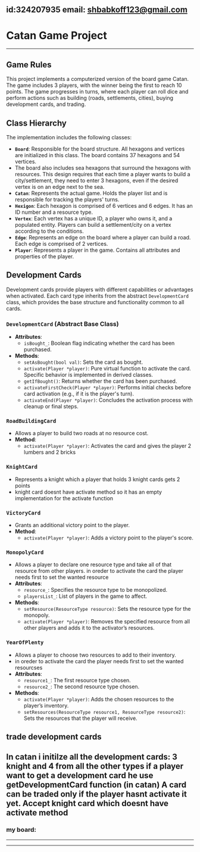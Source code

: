 id:324207935
email: shbabkoff123@gmail.com
---
# Catan Game Project
---
## Game Rules
This project implements a computerized version of the board game Catan. The game includes 3 players, with the winner being the first to reach 10 points. The game progresses in turns, where each player can roll dice and perform actions such as building (roads, settlements, cities), buying development cards, and trading.

## Class Hierarchy
The implementation includes the following classes:
- **`Board`**: Responsible for the board structure. All hexagons and vertices are initialized in this class. The board contains 37 hexagons and 54 vertices.
- The board also includes sea hexagons that surround the hexagons with resources. This design requires that each time a player wants to build a city/settlement, they need to enter 3 hexagons, even if the desired vertex is on an edge next to the sea.
- **`Catan`**: Represents the actual game. Holds the player list and is responsible for tracking the players' turns.
- **`Hexigon`**: Each hexagon is comprised of 6 vertices and 6 edges. It has an ID number and a resource type.
- **`Vertex`**: Each vertex has a unique ID, a player who owns it, and a populated entity. Players can build a settlement/city on a vertex according to the conditions.
- **`Edge`**: Represents an edge on the board where a player can build a road. Each edge is comprised of 2 vertices.
- **`Player`**: Represents a player in the game. Contains all attributes and properties of the player.

## Development Cards
Development cards provide players with different capabilities or advantages when activated. Each card type inherits from the abstract `DevelopmentCard` class, which provides the base structure and functionality common to all cards.

### `DevelopmentCard` (Abstract Base Class)
- **Attributes**:
  - `isBought_`: Boolean flag indicating whether the card has been purchased.
- **Methods**:
  - `setAsBought(bool val)`: Sets the card as bought.
  - `activate(Player *player)`: Pure virtual function to activate the card. Specific behavior is implemented in derived classes.
  - `getIfBought()`: Returns whether the card has been purchased.
  - `activateFirstCheck(Player *player)`: Performs initial checks before card activation (e.g., if it is the player's turn).
  - `activateEnd(Player *player)`: Concludes the activation process with cleanup or final steps.

### `RoadBuildingCard`
- Allows a player to build two roads at no resource cost.
- **Method**:
  - `activate(Player *player)`: Activates the card and gives the player 2 lumbers and 2 bricks

### `KnightCard`
- Represents a knight which a player that holds 3 knight cards gets 2 points
- knight card doesnt have activate method so it has an empty implementation for the activate function

### `VictoryCard`
- Grants an additional victory point to the player.
- **Method**:
  - `activate(Player *player)`: Adds a victory point to the player's score.

### `MonopolyCard`
- Allows a player to declare one resource type and take all of that resource from other players.
in oreder to activate the card the player needs first to set the wanted resource
- **Attributes**:
  - `resource_`: Specifies the resource type to be monopolized.
  - `playersList_`: List of players in the game to affect.
- **Methods**:
  - `setResource(ResourceType resource)`: Sets the resource type for the monopoly.
  - `activate(Player *player)`: Removes the specified resource from all other players and adds it to the activator’s resources.

### `YearOfPlenty`
- Allows a player to choose two resources to add to their inventory.
- in oreder to activate the card the player needs first to set the wanted resourcses
- **Attributes**:
  - `resource1_`: The first resource type chosen.
  - `resource2_`: The second resource type chosen.
- **Methods**:
  - `activate(Player *player)`: Adds the chosen resources to the player’s inventory.
  - `setResources(ResourceType resource1, ResourceType resource2)`: Sets the resources that the player will receive.

## trade development cards
In catan i initilze all the development cards: 3 knight and 4 from all the other types
if a player want to get a development card he use getDevelopmentCard function (in catan)
A card can be traded only if the player hasnt activate it yet.
Accept knight card which doesnt have activate method
---
### my board:
---

---
